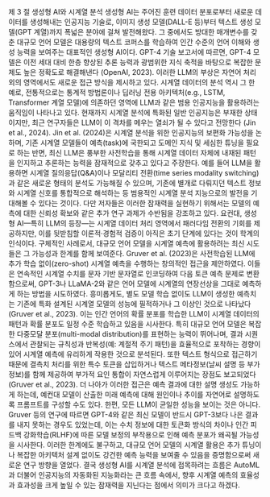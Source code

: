 제 3 절 생성형 AI와 시계열 분석
생성형 AI는 주어진 훈련 데이터 분포로부터 새로운 데이터를 생성해내는 인공지능 기술로, 이미지 생성 모델(DALL-E 등)부터 텍스트 생성 모델(GPT 계열)까지 폭넓은 분야에 걸쳐 발전해왔다. 그 중에서도 방대한 매개변수를 갖춘 대규모 언어 모델은 대용량의 텍스트 코퍼스를 학습하여 인간 수준의 언어 이해와 생성 능력을 보여주는 대표적인 생성형 AI이다. GPT-4 기술 보고서에 따르면, GPT-4 모델은 이전 세대 대비 한층 향상된 추론 능력과 광범위한 지식 축적을 바탕으로 복잡한 문제도 높은 정확도로 해결해낸다 (OpenAI, 2023). 이러한 LLM의 부상은 자연어 처리 외의 영역에서도 새로운 접근 방식을 제시하고 있다. 시계열 데이터의 분석 역시 그 한 예로, 전통적으로는 통계적 방법론이나 딥러닝 전용 아키텍처(e.g., LSTM, Transformer 계열 모델)에 의존하던 영역에 LLM과 같은 범용 인공지능을 활용하려는 움직임이 나타나고 있다. 현재까지 시계열 분석에 특화된 일반 인공지능은 부재한 상태이지만, 최근 연구자들은 LLM이 이 격차를 메우는 열쇠가 될 수 있다고 전망한다 (Jin et al., 2024). Jin et al. (2024)은 시계열 분석을 위한 인공지능의 보편화 가능성을 논하며, 기존 시계열 모델들이 예측(task)에 국한되고 도메인 지식 및 세심한 튜닝을 필요로 하는 반면, 최신 LLM은 풍부한 사전학습을 통해 시계열 데이터 자체에 내재된 패턴을 인지하고 추론하는 능력을 잠재적으로 갖추고 있다고 주장한다. 예를 들어 LLM을 활용하면 시계열 질의응답(Q&A)이나 모달리티 전환(time series modality switching)과 같은 새로운 형태의 분석도 가능해질 수 있으며, 기존에 별개로 다뤄지던 텍스트 정보와 시계열 신호를 통합적으로 해석하는 등 범용적인 시계열 분석 지능으로의 발전을 기대해볼 수 있다는 것이다. 다만 저자들은 이러한 잠재력을 실현하기 위해서는 모델의 예측에 대한 신뢰성 확보와 같은 추가 연구 과제가 수반됨을 강조하고 있다. 요컨대, 생성형 AI—특히 LLM의 등장—는 시계열 데이터 처리 영역에서 패러다임 전환의 기회를 제공하지만, 이를 뒷받침할 이론적·경험적 검증이 아직은 초기 단계에 있다는 것이 학계의 인식이다.
구체적인 사례로서, 대규모 언어 모델을 시계열 예측에 활용하려는 최신 시도들은 그 가능성과 한계를 함께 보여준다. Gruver et al. (2023)은 사전학습된 LLM에 추가 학습 없이(zero-shot) 시계열 예측을 수행하는 창의적인 접근을 제안하였다. 이들은 연속적인 시계열 수치를 문자 기반 문자열로 인코딩하여 다음 토큰 예측 문제로 변환함으로써, GPT-3나 LLaMA-2와 같은 언어 모델에 시계열의 연장선상을 그대로 예측하게 하는 방법을 시도하였다. 흥미롭게도, 별도 모델 학습 없이도 LLM이 생성한 예측치는 기존에 특화 설계된 시계열 모델의 성능에 필적하거나 그 이상인 것으로 나타났다 (Gruver et al., 2023). 이는 인간 언어의 확률 분포를 학습한 LLM이 시계열 데이터의 패턴과 확률 분포도 일정 수준 학습하고 있음을 시사한다. 특히 대규모 언어 모델은 복잡한 다중모달 분포(multi-modal distribution)를 표현하는 능력이 뛰어나며, 결과 시퀀스에서 관찰되는 규칙성과 반복성(예: 계절적 주기 패턴)을 효율적으로 포착하는 경향이 있어 시계열 예측에 유리하게 작용한 것으로 분석된다. 또한 텍스트 형식으로 접근하기 때문에 결측치 처리를 위한 특수 토큰을 삽입하거나 텍스트 메타정보(날씨 설명 등 부가 정보)를 함께 제공하여 부가적 요인 통합이 자연스럽게 이루어지는 장점도 보고되었다 (Gruver et al., 2023). 더 나아가 이러한 접근은 예측 결과에 대한 설명 생성도 가능하게 하는데, 예컨대 모델이 산출한 미래 예측에 대해 원인이나 추이를 자연어로 설명하도록 프롬프트를 구성할 수도 있다. 한편, 모든 LLM이 균일한 성능을 보이는 것은 아니다. Gruver 등의 연구에 따르면 GPT-4와 같은 최신 모델이 반드시 GPT-3보다 나은 결과를 내지 못하는 경우도 있었는데, 이는 수치 정보에 대한 토큰화 방식의 차이나 인간 피드백 강화학습(RLHF)에 따른 모델 보정의 부작용으로 인해 예측 분포가 왜곡될 가능성을 시사한다. 이러한 한계에도 불구하고, 대규모 언어 모델의 시계열 활용은 추가 튜닝이나 복잡한 아키텍처 설계 없이도 강건한 예측 능력을 보여줄 수 있음을 증명함으로써 새로운 연구 방향을 열었다. 결국 생성형 AI를 시계열 분석에 접목하려는 흐름은 AutoML과 더불어 인공지능의 자동화된 지능화라는 큰 흐름 속에서, 향후 시계열 예측의 효율성과 효과성을 크게 높일 수 있는 잠재력을 지닌다는 점에서 의미가 크다고 하겠다.
